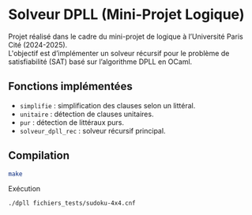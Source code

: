 # Solveur DPLL (Mini-Projet Logique)

Projet réalisé dans le cadre du mini-projet de logique à l’Université Paris Cité (2024-2025).  
L'objectif est d’implémenter un solveur récursif pour le problème de satisfiabilité (SAT) basé sur l’algorithme DPLL en OCaml.

## Fonctions implémentées

- `simplifie` : simplification des clauses selon un littéral.  
- `unitaire` : détection de clauses unitaires.  
- `pur` : détection de littéraux purs.  
- `solveur_dpll_rec` : solveur récursif principal.

## Compilation

```bash
make
```

Exécution

```bash
./dpll fichiers_tests/sudoku-4x4.cnf
```
